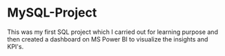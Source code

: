 # MySQL-Project
This was my first SQL project which I carried out for learning purpose and then created a dashboard on MS Power BI to visualize the insights and KPI's.
